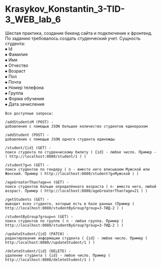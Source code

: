 # Krasykov_Konstantin_3-TID-3_WEB_lab_6
Шестая практика, создание бекенд сайта и подключение к фронтенд. По заданию требовалось создать студенческий учет.
Сущность студента:  
⦁	Id  
⦁	Фамилия  
⦁	Имя  
⦁	Отчество  
⦁ Возраст  
⦁ Пол  
⦁ Почта  
⦁ Номер телефона  
⦁ Группа  
⦁ Форма обучения  
⦁ Дата зачисления  
```
Все доступные запросы:

/addStudentsM (POST) -
добавление с помощью JSON большое количество студентов единоразом

/addStudent (POST) -
добавление с помощью JSON одного студента единожды

/student/{id} (GET) -
поиск студента по студенчискому билету ( {id} - любое число. Пример - ( http://localhost:8080/student/1 ) )

/student?g=n (GET) -
поиск студентов по гендеру ( n - вместо него вписываем Мужской или Женский. Пример ( http://localhost:8080/student?g=Мужской ) )

/ageGreaterThan?age=n (GET) -
поиск студентов больше определённого возраста ( n- вместо него, любой возраст. Пример ( http://localhost:8080/ageGreaterThan?age=21 ) )

/getStudents (GET) -
выводит всех студенто, которые есть в базе данных (Пример ( http://localhost:8080/studentByGroup?group=3-ТИД-2 ) )

/studentByGroup?group=n (GET) -
поиск студентов по группе ( n - любая группа. Пример ( http://localhost:8080/studentByGroup?group=3-ТИД-2 ) )

/updateStudent/{id} (PATCH) -
редактирование информации студента ( {id} - любое число. Пример ( http:/localhost:8080//updateStudent/1 ) )

/deleteStudent/{id} (DELETE) -
удаление студента ( {id} - любое число. Пример ( http://localhost:8080/deleteStudent/1 ) )
```
